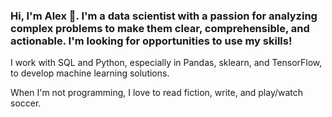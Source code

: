 ### Hi, I'm Alex 👋. I'm a data scientist with a passion for analyzing complex problems to make them clear, comprehensible, and actionable. I'm looking for opportunities to use my skills!

I work with SQL and Python, especially in Pandas, sklearn, and TensorFlow, to develop machine learning solutions.

When I'm not programming, I love to read fiction, write, and play/watch soccer.
<!--
**alexmjn/alexmjn** is a ✨ _special_ ✨ repository because its `README.md` (this file) appears on your GitHub profile.



